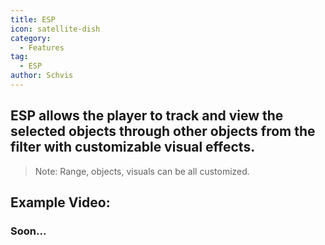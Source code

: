 ```yaml
---
title: ESP
icon: satellite-dish
category:
  - Features
tag:
  - ESP
author: Schvis
---
```


## ESP allows the player to track and view the selected objects through other objects from the filter with customizable visual effects.
> Note: Range, objects, visuals can be all customized.

## Example Video:

### Soon...